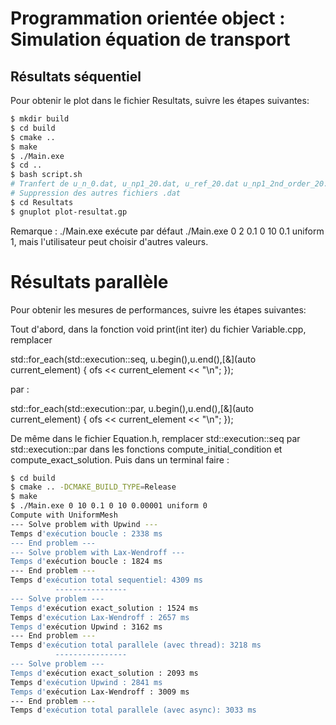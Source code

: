 # Programmation orientée object : Simulation équation de transport 

## Résultats séquentiel

Pour obtenir le plot dans le fichier Resultats, suivre les étapes suivantes:

```bash
$ mkdir build
$ cd build
$ cmake ..
$ make
$ ./Main.exe
$ cd ..
$ bash script.sh
# Tranfert de u_n_0.dat, u_np1_20.dat, u_ref_20.dat u_np1_2nd_order_20.dat dans Resultats
# Suppression des autres fichiers .dat 
$ cd Resultats
$ gnuplot plot-resultat.gp
```

Remarque : ./Main.exe exécute par défaut ./Main.exe 0 2 0.1 0 10 0.1 uniform 1, mais l'utilisateur peut choisir d'autres valeurs.

# Résultats parallèle

Pour obtenir les mesures de performances, suivre les étapes suivantes:

Tout d'abord, dans la fonction void print(int iter) du fichier Variable.cpp, remplacer 

std::for_each(std::execution::seq, u.begin(),u.end(),[&](auto current_element) {
      ofs << current_element << "\n";
}); 

par :

std::for_each(std::execution::par, u.begin(),u.end(),[&](auto current_element) {
      ofs << current_element << "\n";
}); 

De même dans le fichier Equation.h, remplacer std::execution::seq par std::execution::par dans les fonctions compute_initial_condition et compute_exact_solution.
Puis dans un terminal faire :

```bash
$ cd build
$ cmake .. -DCMAKE_BUILD_TYPE=Release
$ make
$ ./Main.exe 0 10 0.1 0 10 0.00001 uniform 0
Compute with UniformMesh
--- Solve problem with Upwind ---
Temps d'exécution boucle : 2338 ms
--- End problem ---
--- Solve problem with Lax-Wendroff ---
Temps d'exécution boucle : 1824 ms
--- End problem ---
Temps d'exécution total sequentiel: 4309 ms
          ---------------- 
--- Solve problem ---
Temps d'exécution exact_solution : 1524 ms
Temps d'exécution Lax-Wendroff : 2657 ms
Temps d'exécution Upwind : 3162 ms
--- End problem ---
Temps d'exécution total parallele (avec thread): 3218 ms
          ---------------- 
--- Solve problem ---
Temps d'exécution exact_solution : 2093 ms
Temps d'exécution Upwind : 2841 ms
Temps d'exécution Lax-Wendroff : 3009 ms
--- End problem ---
Temps d'exécution total parallele (avec async): 3033 ms
```